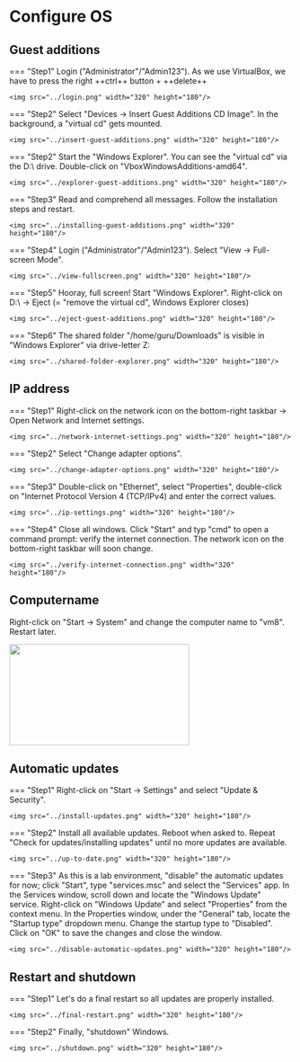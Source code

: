 # Configure OS

## Guest additions
=== "Step1"
    Login ("Administrator"/"Admin123"). As we use VirtualBox, we have to press the right ++ctrl++ button + ++delete++

    <img src="../login.png" width="320" height="180"/>

=== "Step2"
    Select "Devices -> Insert Guest Additions CD Image". In the background, a "virtual cd" gets mounted.
    
    <img src="../insert-guest-additions.png" width="320" height="180"/>

=== "Step2"
    Start the "Windows Explorer". You can see the "virtual cd" via the D:\ drive. Double-click on "VboxWindowsAdditions-amd64".

    <img src="../explorer-guest-additions.png" width="320" height="180"/>

=== "Step3"
    Read and comprehend all messages. Follow the installation steps and restart.

    <img src="../installing-guest-additions.png" width="320" height="180"/>

=== "Step4"
    Login ("Administrator"/"Admin123"). Select "View -> Full-screen Mode".

    <img src="../view-fullscreen.png" width="320" height="180"/>

=== "Step5"
    Hooray, full screen! Start "Windows Explorer". Right-click on D:\ -> Eject (= "remove the virtual cd", Windows Explorer closes)

    <img src="../eject-guest-additions.png" width="320" height="180"/>

=== "Step6"
    The shared folder "/home/guru/Downloads" is visible in "Windows Explorer" via drive-letter Z:

    <img src="../shared-folder-explorer.png" width="320" height="180"/>

## IP address
=== "Step1"
    Right-click on the network icon on the bottom-right taskbar -> Open Network and Internet settings.

    <img src="../network-internet-settings.png" width="320" height="180"/>

=== "Step2"
    Select "Change adapter options".

    <img src="../change-adapter-options.png" width="320" height="180"/>

=== "Step3"
    Double-click on "Ethernet", select "Properties", double-click on "Internet Protocol Version 4 (TCP/IPv4) and enter the correct values.

    <img src="../ip-settings.png" width="320" height="180"/>

=== "Step4"
    Close all windows. Click "Start" and typ "cmd" to open a command prompt: verify the internet connection.  The network icon on the bottom-right taskbar will soon change.

    <img src="../verify-internet-connection.png" width="320" height="180"/>

## Computername
Right-click on "Start -> System" and change the computer name to "vm8". Restart later.

<img src="../change-computer-name.png" width="320" height="180"/>

## Automatic updates
=== "Step1"
    Right-click on "Start -> Settings" and select "Update & Security".

    <img src="../install-updates.png" width="320" height="180"/>

=== "Step2"
    Install all available updates. Reboot when asked to. Repeat "Check for updates/installing updates" until no more updates are available.

    <img src="../up-to-date.png" width="320" height="180"/>

=== "Step3"
    As this is a lab environment, "disable" the automatic updates for now; click "Start", type "services.msc" and select the "Services" app. In the Services window, scroll down and locate the "Windows Update" service. Right-click on "Windows Update" and select "Properties" from the context menu. In the Properties window, under the "General" tab, locate the "Startup type" dropdown menu. Change the startup type to "Disabled". Click on "OK" to save the changes and close the window.

    <img src="../disable-automatic-updates.png" width="320" height="180"/>

## Restart and shutdown
=== "Step1"
    Let's do a final restart so all updates are properly installed.

    <img src="../final-restart.png" width="320" height="180"/>

=== "Step2"
    Finally, "shutdown" Windows.

    <img src="../shutdown.png" width="320" height="180"/>
